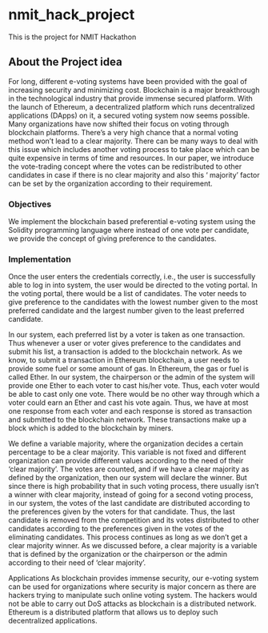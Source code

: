 # nmit_hack_project
This is the project for NMIT Hackathon

## About the Project idea

For long, different e-voting systems have been provided with the goal of increasing security and minimizing cost. Blockchain is a major breakthrough in the technological industry that provide immense secured platform. With the launch of Ethereum, a decentralized platform which runs decentralized applications (DApps) on it, a secured voting system now seems possible. Many organizations have now shifted their focus on voting through blockchain platforms. There’s a very high chance that a normal voting method won’t lead to a clear majority. There can be many ways to deal with this issue which includes another voting process to take place which can be quite expensive in terms of time and resources. In our paper, we introduce the vote-trading concept where the votes can be redistributed to other candidates in case if there is no clear majority and also this ‘ majority’ factor can be set by the organization according to their requirement.

### Objectives

We implement the blockchain based preferential e-voting system using the Solidity programming language where instead of one vote per candidate, we provide the concept of giving preference to the candidates.

### Implementation 

Once the user enters the credentials correctly, i.e., the user is successfully able to log in into system, the user would be directed to the voting portal. In the voting portal, there would be a list of candidates. The voter needs to give preference to the candidates with the lowest number given to the most preferred candidate and the largest number given to the least preferred candidate.

In our system, each preferred list by a voter is taken as one transaction. Thus whenever a user or voter gives preference to the candidates and submit his list, a transaction is added to the blockchain network. As we know, to submit a transaction in Ethereum blockchain, a user needs to provide some fuel or some amount of gas. In Ethereum, the gas or fuel is called Ether. In our system, the chairperson or the admin of the system will provide one Ether to each voter to cast his/her vote. Thus, each voter would be able to cast only one vote. There would be no other way through which a voter could earn an Ether and cast his vote again. Thus, we have at most one response from each voter and each response is stored as transaction and submitted to the blockchain network. These transactions make up a block which is added to the blockchain by miners.

We define a variable majority, where the organization decides a certain percentage to be a clear majority. This variable is not fixed and different organization can provide different values according to the need of their ‘clear majority’. The votes are counted, and if we have a clear majority as defined by the organization, then our system will declare the winner. But since there is high probability that in such voting process, there usually isn’t a winner with clear majority, instead of going for a second voting process, in our system, the votes of the last candidate are distributed according to the preferences given by the voters for that candidate. Thus, the last candidate is removed from the competition and its votes distributed to other candidates according to the preferences given in the votes of the eliminating candidates. This process continues as long as we don’t get a clear majority winner. As we discussed before, a clear majority is a variable that is defined by the organization or the chairperson or the admin according to their need of ‘clear majority’.

Applications As blockchain provides immense security, our e-voting system can be used for organizations where security is major concern as there are hackers trying to manipulate such online voting system. The hackers would not be able to carry out DoS attacks as blockchain is a distributed network. Ethereum is a distributed platform that allows us to deploy such decentralized applications.

